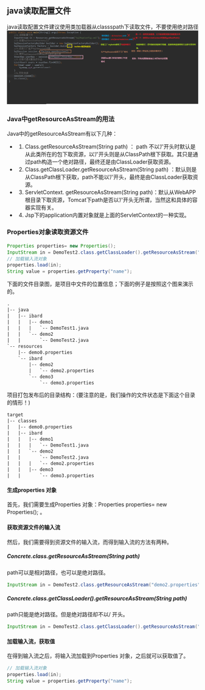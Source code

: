 ## java读取配置文件
java读取配置文件建议使用类加载器从classspath下读取文件，不要使用绝对路径
![getResourceAsStream](/assets/getResourceAsStream.png)

### Java中getResourceAsStream的用法
Java中的getResourceAsStream有以下几种： 

* 1. Class.getResourceAsStream(String path) ： path 不以’/'开头时默认是从此类所在的包下取资源，以’/'开头则是从ClassPath根下获取。其只是通过path构造一个绝对路径，最终还是由ClassLoader获取资源。 

* 2. Class.getClassLoader.getResourceAsStream(String path) ：默认则是从ClassPath根下获取，path不能以’/'开头，最终是由ClassLoader获取资源。 

* 3. ServletContext. getResourceAsStream(String path)：默认从WebAPP根目录下取资源，Tomcat下path是否以’/'开头无所谓，当然这和具体的容器实现有关。 

* 4. Jsp下的application内置对象就是上面的ServletContext的一种实现。 

### Properties对象读取资源文件
```java
Properties properties= new Properties(); 
InputStream in = DemoTest2.class.getClassLoader().getResourceAsStream("demo0.properties");
// 加载输入流对象
properties.load(in);
String value = properties.getProperty("name");
```
下面的文件目录图，是项目中文件的位置信息；下面的例子是按照这个图来演示的。
```
.
|-- java
|   |-- ibard
|   |   |-- demo1
|   |   |   `-- DemoTest1.java
|   |   `-- demo2
|   |       `-- DemoTest2.java
`-- resources
    |-- demo0.properties
    `-- ibard
        |-- demo2
        |   `-- demo2.properties
        `-- demo3
            `-- demo3.properties
```
项目打包发布后的目录结构：(要注意的是，我们操作的文件状态是下面这个目录的情形！)
```
target
|-- classes
|   |-- demo0.properties
|   |-- ibard
|   |   |-- demo1
|   |   |   `-- DemoTest1.java
|   |   `-- demo2
|   |       `-- DemoTest2.java
|   |   |   `-- demo2.properties
|   |   |-- demo3
|   |       `-- demo3.properties
```
#### 生成properties 对象
首先，我们需要生成Properties 对象：Properties properties= new Properties(); 。

#### 获取资源文件的输入流
然后，我们需要得到资源文件的输入流，而得到输入流的方法有两种。

##### Concrete.class.getResourceAsStream(String path)
path可以是相对路径，也可以是绝对路径。
```java
InputStream in = DemoTest2.class.getResourceAsStream("demo2.properties");
```

##### Concrete.class.getClassLoader().getResourceAsStream(String path)
path只能是绝对路径。但是绝对路径却不以/ 开头。
```java
InputStream in = DemoTest2.class.getClassLoader().getResourceAsStream("ibard/demo3/demo3.properties");
```

#### 加载输入流，获取值
在得到输入流之后，将输入流加载到Properties 对象，之后就可以获取值了。
```java
// 加载输入流对象
properties.load(in);
String value = properties.getProperty("name");
```



